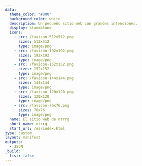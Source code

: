 ```yaml
---
data:
  theme_color: "#000"
  background_color: white
  description: Un pequeño sitio web con grandes intenciones.
  display: standalone
  icons:
    - src: /favicon-512x512.png
      sizes: 512x512
      type: image/png
    - src: /favicon-192x192.png
      sizes: 192x192
      type: image/png
    - src: /favicon-152x152.png
      sizes: 152x152
      type: image/png
    - src: /favicon-144x144.png
      sizes: 144x144
      type: image/png
    - src: /favicon-120x120.png
      sizes: 120x120
      type: image/png
    - src: /favicon-76x76.png
      sizes: 76x76
      type: image/png
  name: El sitio web de ntrrg
  short_name: ntrrg
  start_url: /es/index.html
type: custom
layout: manifest
outputs:
  - JSON
_build:
  list: false
---
```


